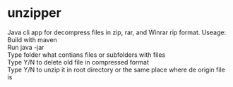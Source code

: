 # unzipper
Java cli app for decompress files in zip, rar, and Winrar rip format. Useage:
<br />
Build with maven <br />
Run java -jar <br />
Type folder what contians files or subfolders with files <br />
Type Y/N to delete old file in compressed format <br />
Type Y/N to unzip it in root directory or the same place where de origin file is
